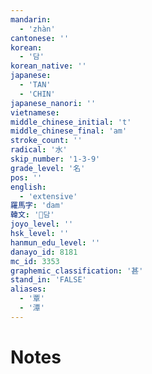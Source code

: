 ```yaml
---
mandarin:
  - 'zhàn'
cantonese: ''
korean:
  - '담'
korean_native: ''
japanese:
  - 'TAN'
  - 'CHIN'
japanese_nanori: ''
vietnamese:
middle_chinese_initial: 't'
middle_chinese_final: 'am'
stroke_count: ''
radical: '水'
skip_number: '1-3-9'
grade_level: '名'
pos: ''
english:
  - 'extensive'
羅馬字: 'dam'
韓文: '담'
joyo_level: ''
hsk_level: ''
hanmun_edu_level: ''
danayo_id: 8181
mc_id: 3353
graphemic_classification: '甚'
stand_in: 'FALSE'
aliases:
  - '覃'
  - '潭'
---
```


# Notes
